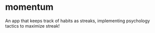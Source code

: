 # momentum
An app that keeps track of habits as streaks, implementing psychology tactics to maximize streak!
